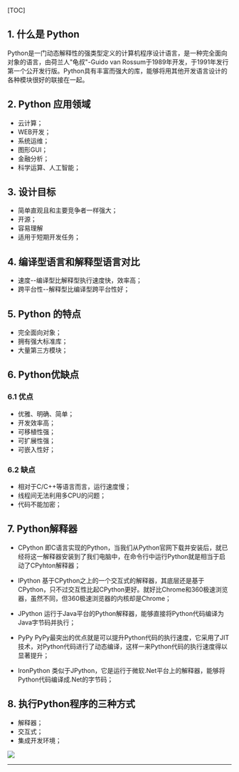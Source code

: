 [TOC]



## 1. 什么是 Python

Python是一门动态解释性的强类型定义的计算机程序设计语言，是一种完全面向对象的语言，由荷兰人"龟叔"-Guido van Rossum于1989年开发，于1991年发行第一个公开发行版。Python具有丰富而强大的库，能够将用其他开发语言设计的各种模块很好的联接在一起。

## 2. Python 应用领域

- 云计算；
- WEB开发；
- 系统运维；
- 图形GUI；
- 金融分析；
- 科学运算、人工智能；

## 3. 设计目标

 - 简单直观且和主要竞争者一样强大；
 - 开源；
 - 容易理解
 - 适用于短期开发任务；

## 4. 编译型语言和解释型语言对比

 - 速度--编译型比解释型执行速度快，效率高；
 - 跨平台性--解释型比编译型跨平台性好；

## 5. Python 的特点

 - 完全面向对象；
 - 拥有强大标准库；
 - 大量第三方模块；

## 6. Python优缺点

### 6.1 优点

- 优雅、明确、简单；
- 开发效率高；
- 可移植性强；
- 可扩展性强；
- 可嵌入性好；

### 6.2 缺点

- 相对于C/C++等语言而言，运行速度慢；
- 线程间无法利用多CPU的问题；
- 代码不能加密；

## 7. Python解释器

- CPython
    即C语言实现的Python，当我们从Python官网下载并安装后，就已经将这一解释器安装到了我们电脑中，在命令行中运行Python就是相当于启动了CPyhton解释器；

- IPython
    基于CPython之上的一个交互式的解释器，其底层还是基于CPython，只不过交互性比起CPython更好。就好比Chrome和360极速浏览器，虽然不同，但360极速浏览器的内核却是Chrome；

- JPython
    运行于Java平台的Python解释器，能够直接将Python代码编译为Java字节码并执行；

- PyPy
    PyPy最突出的优点就是可以提升Python代码的执行速度，它采用了JIT技术，对Python代码进行了动态编译，这样一来Python代码的执行速度得以显著提升；

- IronPython
    类似于JPython，它是运行于微软.Net平台上的解释器，能够将Python代码编译成.Net的字节码；

## 8. 执行Python程序的三种方式

 - 解释器；
 - 交互式；
 - 集成开发环境；

![](https://gitee.com/cunyu1943/images/raw/master/ImgsUbuntu/20200510234310.png)

---
<link rel="stylesheet" href="https://cdnjs.cloudflare.com/ajax/libs/social-share.js/1.0.16/css/share.min.css">
<center><div class="social-share"></div></center>
<script type="text/javascript" src="https://cdnjs.cloudflare.com/ajax/libs/social-share.js/1.0.16/js/social-share.min.js"></script>